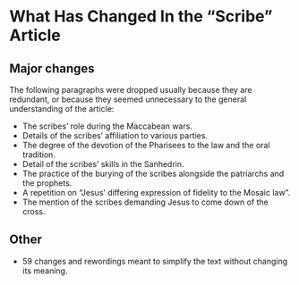 # What Has Changed In the “Scribe” Article

## Major changes
The following paragraphs were dropped usually because they are redundant, or because they seemed unnecessary to the general understanding of the article:
- The scribes’ role during the Maccabean wars.
- Details of the scribes’ affiliation to various parties.
- The degree of the devotion of the Pharisees to the law and the oral tradition.
- Detail of the scribes’ skills in the Sanhedrin.
- The practice of the burying of the scribes alongside the patriarchs and the prophets.
- A repetition on “Jesus’ differing expression of fidelity to the Mosaic law”.
- The mention of the scribes demanding Jesus to come down of the cross.

## Other
- 59 changes and rewordings meant to simplify the text without changing its meaning.